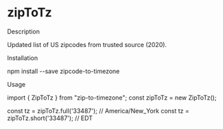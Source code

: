 # zipToTz
Description 

  Updated list of US zipcodes from trusted source (2020).

Installation 

  npm install --save zipcode-to-timezone

Usage

  import { ZipToTz } from "zip-to-timezone";
  const zipToTz = new ZipToTz();
  
  const tz = zipToTz.full('33487'); // America/New_York
  const tz = zipToTz.short('33487'); // EDT 
  
